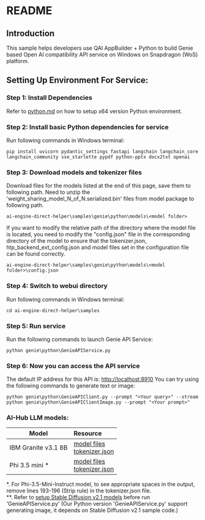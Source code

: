 # README

## Introduction 
This sample helps developers use QAI AppBuilder + Python to build Genie based Open AI compatibility API service on Windows on Snapdragon (WoS) platform.

## Setting Up Environment For Service:

### Step 1: Install Dependencies
Refer to [python.md](../../../docs/python.md) on how to setup x64 version Python environment.

### Step 2: Install basic Python dependencies for service
Run following commands in Windows terminal:
```
pip install uvicorn pydantic_settings fastapi langchain langchain_core langchain_community sse_starlette pypdf python-pptx docx2txt openai
```

### Step 3: Download models and tokenizer files
Download files for the models listed at the end of this page, save them to following path. Need to unzip the 'weight_sharing_model_N_of_N.serialized.bin' files from model package to following path.
```
ai-engine-direct-helper\samples\genie\python\models\<model folder>
```
If you want to modify the relative path of the directory where the model file is located, you need to modify the "config.json" file in the corresponding directory of the model to ensure that the tokenizer.json, htp_backend_ext_config.json and model files set in the configuration file can be found correctly.
```
ai-engine-direct-helper\samples\genie\python\models\<model folder>\config.json
```

### Step 4: Switch to webui directory
Run following commands in Windows terminal:
```
cd ai-engine-direct-helper\samples
```

### Step 5: Run service
Run the following commands to launch Genie API Service:
```
python genie\python\GenieAPIService.py
```

### Step 6: Now you can access the API service
The default IP address for this API is: [http://localhost:8910](http://localhost:8910)
You can try using the following commands to generate text or image:
```
python genie\python\GenieAPIClient.py --prompt "<Your query>" --stream
python genie\python\GenieAPIClientImage.py --prompt "<Your prompt>"
```

### AI-Hub LLM models:

|  Model  | Resource  |
|  ----  | :----   |
| IBM Granite v3.1 8B | [model files](https://qaihub-public-assets.s3.us-west-2.amazonaws.com/qai-hub-models/models/ibm_granite_v3_1_8b_instruct/v1/snapdragon_x_elite/models.zip)<br>[tokenizer.json](https://huggingface.co/ibm-granite/granite-3.1-8b-base/resolve/main/tokenizer.json?download=true) |
| Phi 3.5 mini * | [model files](https://qaihub-public-assets.s3.us-west-2.amazonaws.com/qai-hub-models/models/phi_3_5_mini_instruct/v1/snapdragon_x_elite/models.zip)<br>[tokenizer.json](https://huggingface.co/microsoft/Phi-3.5-mini-instruct/resolve/main/tokenizer.json?download=true) |

*. For Phi-3.5-Mini-Instruct model, to see appropriate spaces in the output, remove lines 193-196 (Strip rule) in the tokenizer.json file.<br>
**. Refer to [setup Stable Diffusion v2.1 models](../../python/README.md) before run 'GenieAPIService.py' (Our Python version 'GenieAPIService.py' support generating image, it depends on Stable Diffusion v2.1 sample code.)

